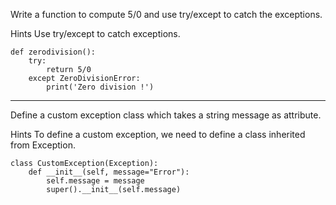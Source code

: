 
Write a function to compute 5/0 and use try/except to catch the exceptions.

Hints
Use try/except to catch exceptions.

```
def zerodivision():
    try:
        return 5/0
    except ZeroDivisionError:
        print('Zero division !')
```
---

Define a custom exception class which takes a string message as attribute.

Hints
To define a custom exception, we need to define a class inherited from Exception.

```
class CustomException(Exception):
    def __init__(self, message="Error"):
        self.message = message
        super().__init__(self.message)

```
